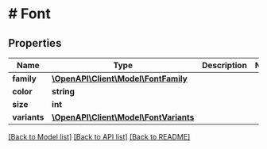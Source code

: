 # # Font

## Properties

Name | Type | Description | Notes
------------ | ------------- | ------------- | -------------
**family** | [**\OpenAPI\Client\Model\FontFamily**](FontFamily.md) |  |
**color** | **string** |  |
**size** | **int** |  |
**variants** | [**\OpenAPI\Client\Model\FontVariants**](FontVariants.md) |  |

[[Back to Model list]](../../README.md#models) [[Back to API list]](../../README.md#endpoints) [[Back to README]](../../README.md)

